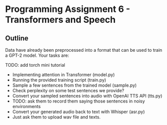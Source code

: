 #  Programming Assignment 6 - Transformers and Speech
  
## Outline 

Data have already been preprocessed into a format that can be used to train a GPT-2 model. Your tasks are:

TODO: add torch mini tutorial

- Implementing attention in Transformer (model.py)
- Running the provided training script (train.py)
- Sample a few sentences from the trained model (sample.py)
- Check perplexity on some test sentences we provide? 
- Convert your sampled sentences into audio with OpenAI TTS API (tts.py)
- TODO: ask them to record them saying those sentences in noisy environments
- Convert your generated audio back to text with Whisper (asr.py)
- Just ask them to upload wav file and texts.
